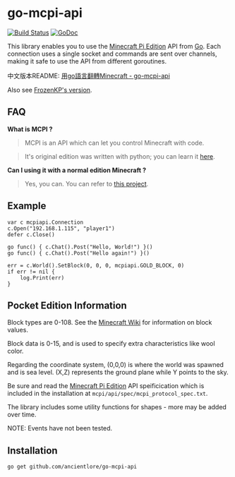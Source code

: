 go-mcpi-api
===========

[![Build Status](https://travis-ci.org/ancientlore/go-mcpi-api.svg?branch=master)](https://travis-ci.org/ancientlore/go-mcpi-api)
[![GoDoc](https://godoc.org/github.com/ancientlore/go-mcpi-api?status.svg)](https://godoc.org/github.com/ancientlore/go-mcpi-api)

This library enables you to use the [Minecraft Pi Edition](http://pi.minecraft.net/) API from [Go](http://golang.org/). Each connection uses a single socket and commands are sent over channels, making it safe to use the API from different goroutines.

中文版本README: [用go語言翻轉Minecraft - go-mcpi-api](http://holacode.blogspot.tw/2016/08/go-gominecraft-go-mcpi-api.html)

Also see [FrozenKP's version](https://github.com/FrozenKP/go-mcpi-api).

## FAQ

**What is MCPI ?** 

> MCPI is an API which can let you control Minecraft with code.

> It's original edition was written with python; you can learn it [here](https://github.com/teachthenet/TeachCraft-Challenges).

**Can I using it with a normal edition Minecraft ?**

> Yes, you can. You can refer to [this project](https://github.com/teachthenet/TeachCraft-Server).

## Example

	var c mcpiapi.Connection
	c.Open("192.168.1.115", "player1")
	defer c.Close()

	go func() { c.Chat().Post("Hello, World!") }()
	go func() { c.Chat().Post("Hello again!") }()

	err = c.World().SetBlock(0, 0, 0, mcpiapi.GOLD_BLOCK, 0)
	if err != nil {
		log.Print(err)
	}

## Pocket Edition Information

Block types are 0-108. See the [Minecraft Wiki](http://www.minecraftwiki.net/wiki/Data_values_(Pocket_Edition)) for information on block values.

Block data is 0-15, and is used to specify extra characteristics like wool color.

Regarding the coordinate system, (0,0,0) is where the world was spawned and is sea level. (X,Z) represents the ground plane while Y points to the sky.

Be sure and read the [Minecraft Pi Edition](http://pi.minecraft.net/) API speificication which is included in the installation at `mcpi/api/spec/mcpi_protocol_spec.txt`.

The library includes some utility functions for shapes - more may be added over time.

NOTE: Events have not been tested.

## Installation

    go get github.com/ancientlore/go-mcpi-api
